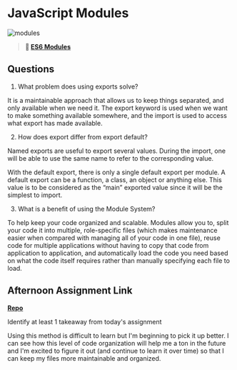# JavaScript Modules

![modules](https://bcw.blob.core.windows.net/public/img/1015719031845190)

> **📖 [ES6 Modules](https://codeworksacademy.com/fs-student-guide/resources/wk3/01-Modules)**

## Questions

1. What problem does using exports solve?

It is a maintainable approach that allows us to keep things separated, and only available when we need it. The export keyword is used when we want to make something available somewhere, and the import is used to access what export has made available.

2. How does export differ from export default?

Named exports are useful to export several values. During the import, one will be able to use the same name to refer to the corresponding value.

With the default export, there is only a single default export per module. A default export can be a function, a class, an object or anything else. This value is to be considered as the “main” exported value since it will be the simplest to import.

3. What is a benefit of using the Module System?

To help keep your code organized and scalable. Modules allow you to, split your code it into multiple, role-specific files (which makes maintenance easier when compared with managing all of your code in one file), reuse code for multiple applications without having to copy that code from application to application, and  automatically load the code you need based on what the code itself requires rather than manually specifying each file to load.
## Afternoon Assignment Link

**[Repo](https://github.com/TimothyMcCormick/RallyRacers)**

Identify at least 1 takeaway from today's assignment

Using this method is difficult to learn but I'm beginning to pick it up better. I can see how this level of code organization will help me a ton in the future and I'm excited to figure it out (and continue to learn it over time) so that I can keep my files more maintainable and organized.